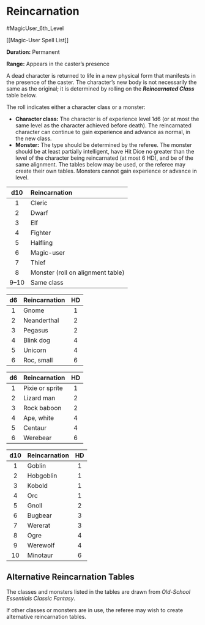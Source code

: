 # Reincarnation

#MagicUser_6th_Level 

[[Magic-User Spell List]]

**Duration:** Permanent

**Range:** Appears in the caster’s presence

A dead character is returned to life in a new physical form that manifests in the presence of the caster. The character’s new body is not necessarily the same as the original; it is determined by rolling on the ***Reincarnated Class*** table below.

The roll indicates either a character class or a monster:

- **Character class:** The character is of experience level 1d6 (or at most the same level as the character achieved before death). The reincarnated character can continue to gain experience and advance as normal, in the new class.
- **Monster:** The type should be determined by the referee. The monster should be at least partially intelligent, have Hit Dice no greater than the level of the character being reincarnated (at most 6 HD), and be of the same alignment. The tables below may be used, or the referee may create their own tables. Monsters cannot gain experience or advance in level.

| d10  | Reincarnation                                                |
| :--: | :----------------------------------------------------------- |
|  1   | Cleric |
|  2   | Dwarf |
|  3   | Elf |
|  4   | Fighter |
|  5   | Halfling |
|  6   | Magic-user |
|  7   | Thief |
|  8   | Monster (roll on alignment table)                            |
| 9–10 | Same class                                                   |

|  d6  | Reincarnation                                                |  HD  |
| :--: | :----------------------------------------------------------- | :--: |
|  1   | Gnome |  1   |
|  2   | Neanderthal |  2   |
|  3   | Pegasus |  2   |
|  4   | Blink dog |  4   |
|  5   | Unicorn |  4   |
|  6   | Roc, small |  6   |

|  d6  | Reincarnation                                                |  HD  |
| :--: | :----------------------------------------------------------- | :--: |
|  1   | Pixie or sprite |  1   |
|  2   | Lizard man |  2   |
|  3   | Rock baboon |  2   |
|  4   | Ape, white |  4   |
|  5   | Centaur |  4   |
|  6   | Werebear |  6   |

| d10  | Reincarnation                                                |  HD  |
| :--: | :----------------------------------------------------------- | :--: |
|  1   | Goblin |  1   |
|  2   | Hobgoblin |  1   |
|  3   | Kobold |  1   |
|  4   | Orc |  1   |
|  5   | Gnoll |  2   |
|  6   | Bugbear |  3   |
|  7   | Wererat |  3   |
|  8   | Ogre |  4   |
|  9   | Werewolf |  4   |
|  10  | Minotaur |  6   |

## Alternative Reincarnation Tables

The classes and monsters listed in the tables are drawn from *Old-School Essentials Classic Fantasy*.

If other classes or monsters are in use, the referee may wish to create alternative reincarnation tables.